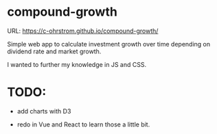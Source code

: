 # compound-growth
URL: https://c-ohrstrom.github.io/compound-growth/

Simple web app to calculate investment growth over time depending on dividend rate and market growth.

I wanted to further my knowledge in JS and CSS.

# TODO:
- add charts with D3
 
- redo in Vue and React to learn those a little bit.
